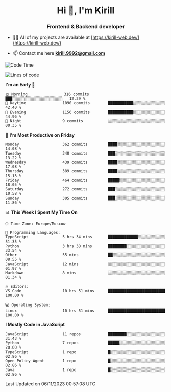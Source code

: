 <h1 align="center">Hi 👋, I'm Kirill</h1>
<h3 align="center">Frontend & Backend developer</h3>

- 👨‍💻 All of my projects are available at [https://kirill-web.dev/](https://kirill-web.dev/)

- 📫 Contact me here **kirill.9992@gmail.com**











<!--START_SECTION:waka-->
![Code Time](http://img.shields.io/badge/Code%20Time-1%2C515%20hrs%2050%20mins-blue)

![Lines of code](https://img.shields.io/badge/From%20Hello%20World%20I%27ve%20Written-4.2%20million%20lines%20of%20code-blue)

**I'm an Early 🐤** 

```text
🌞 Morning                316 commits         ███░░░░░░░░░░░░░░░░░░░░░░   12.29 % 
🌆 Daytime                1090 commits        ███████████░░░░░░░░░░░░░░   42.40 % 
🌃 Evening                1156 commits        ███████████░░░░░░░░░░░░░░   44.96 % 
🌙 Night                  9 commits           ░░░░░░░░░░░░░░░░░░░░░░░░░   00.35 % 
```
📅 **I'm Most Productive on Friday** 

```text
Monday                   362 commits         ████░░░░░░░░░░░░░░░░░░░░░   14.08 % 
Tuesday                  340 commits         ███░░░░░░░░░░░░░░░░░░░░░░   13.22 % 
Wednesday                439 commits         ████░░░░░░░░░░░░░░░░░░░░░   17.08 % 
Thursday                 389 commits         ████░░░░░░░░░░░░░░░░░░░░░   15.13 % 
Friday                   464 commits         █████░░░░░░░░░░░░░░░░░░░░   18.05 % 
Saturday                 272 commits         ███░░░░░░░░░░░░░░░░░░░░░░   10.58 % 
Sunday                   305 commits         ███░░░░░░░░░░░░░░░░░░░░░░   11.86 % 
```


📊 **This Week I Spent My Time On** 

```text
🕑︎ Time Zone: Europe/Moscow

💬 Programming Languages: 
TypeScript               5 hrs 34 mins       █████████████░░░░░░░░░░░░   51.35 % 
Python                   3 hrs 38 mins       ████████░░░░░░░░░░░░░░░░░   33.54 % 
Other                    55 mins             ██░░░░░░░░░░░░░░░░░░░░░░░   08.55 % 
JavaScript               12 mins             ░░░░░░░░░░░░░░░░░░░░░░░░░   01.97 % 
Markdown                 8 mins              ░░░░░░░░░░░░░░░░░░░░░░░░░   01.34 % 

🔥 Editors: 
VS Code                  10 hrs 51 mins      █████████████████████████   100.00 % 

💻 Operating System: 
Linux                    10 hrs 51 mins      █████████████████████████   100.00 % 
```

**I Mostly Code in JavaScript** 

```text
JavaScript               11 repos            ████████░░░░░░░░░░░░░░░░░   31.43 % 
Python                   7 repos             █████░░░░░░░░░░░░░░░░░░░░   20.00 % 
TypeScript               1 repo              █░░░░░░░░░░░░░░░░░░░░░░░░   02.86 % 
Open Policy Agent        1 repo              █░░░░░░░░░░░░░░░░░░░░░░░░   02.86 % 
Java                     1 repo              █░░░░░░░░░░░░░░░░░░░░░░░░   02.86 % 
```




 Last Updated on 06/11/2023 00:57:08 UTC
<!--END_SECTION:waka-->
